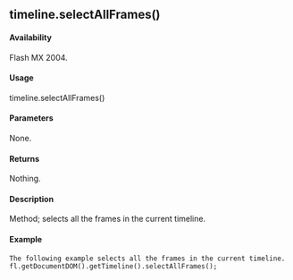 ## timeline.selectAllFrames()

#### Availability

Flash MX 2004.

#### Usage

timeline.selectAllFrames()

#### Parameters

None.

#### Returns

Nothing.

#### Description

Method; selects all the frames in the current timeline.

#### Example

```
The following example selects all the frames in the current timeline.
fl.getDocumentDOM().getTimeline().selectAllFrames();

```